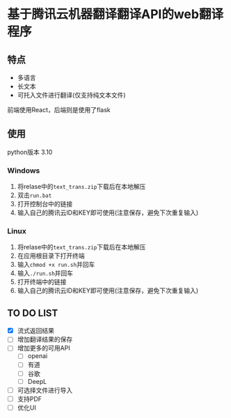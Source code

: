 # 基于腾讯云机器翻译翻译API的web翻译程序 
## 特点
- 多语言
- 长文本
- 可托入文件进行翻译(仅支持纯文本文件)

前端使用React，后端则是使用了flask

## 使用
python版本 3.10
### Windows
1. 将relase中的`text_trans.zip`下载后在本地解压
2. 双击`run.bat`
3. 打开控制台中的链接
4. 输入自己的腾讯云ID和KEY即可使用(注意保存，避免下次重复输入)
### Linux
1. 将relase中的`text_trans.zip`下载后在本地解压
2. 在应用根目录下打开终端
3. 输入`chmod +x run.sh`并回车
4. 输入`./run.sh`并回车
5. 打开终端中的链接
6. 输入自己的腾讯云ID和KEY即可使用(注意保存，避免下次重复输入)
## TO DO LIST
- [x] 流式返回结果
- [ ] 增加翻译结果的保存
- [ ] 增加更多的可用API
  - [ ] openai
  - [ ] 有道
  - [ ] 谷歌
  - [ ] DeepL
- [ ] 可选择文件进行导入
- [ ] 支持PDF
- [ ] 优化UI
